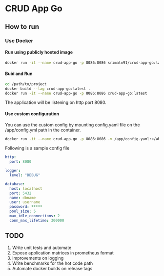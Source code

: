 # CRUD App Go

## How to run

### Use Docker

#### Run using publicly hosted image
```bash
docker run -it --name crud-app-go -p 8086:8086 srimaln91/crud-app-go:latest
```

#### Buid and Run

```bash
cd /path/to/project
docker build --tag crud-app-go:latest .
docker run -it --name crud-app-go -p 8086:8086 crud-app-go:latest
```

The application will be listening on http port 8080.

#### Use custom configuration

You can use the custom config by mounting config.yaml file on the /app/config.yml path in the container.

```bash
docker run -it --name crud-app-go -p 8086:8086 -v /app/config.yaml:</absolute/path/to/config.yaml> crud-app-go:latest
```

Following is a sample config file

```yaml
http:
  port: 8080

logger:
  level: "DEBUG"

database:
  host: localhost
  port: 5432
  name: dbname
  user: username
  password: *****
  pool_size: 5
  max_idle_connections: 2
  conn_max_lifetime: 300000

```

## TODO

01. Write unit tests and automate
02. Expose application matrices in prometheus format
03. improvements on logging
04. Write benchmarks for the hot code path
05. Automate docker builds on release tags